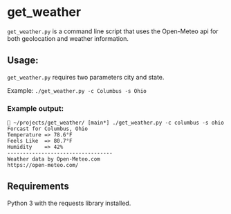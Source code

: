 # get_weather

`get_weather.py` is a command line script that uses the Open-Meteo api for both geolocation and weather information.

## Usage:

`get_weather.py` requires two parameters city and state.

Example: `./get_weather.py -c Columbus -s Ohio`

### Example output:

```
 ~/projects/get_weather/ [main*] ./get_weather.py -c columbus -s ohio
Forcast for Columbus, Ohio
Temperature => 78.6°F
Feels Like  => 80.7°F
Humidity    => 42%
----------------------------------
Weather data by Open-Meteo.com
https://open-meteo.com/
```

## Requirements

Python 3 with the requests library installed.



